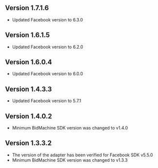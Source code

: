 ## Version 1.7.1.6
* Updated Facebook version to 6.3.0

## Version 1.6.1.5
* Updated Facebook version to 6.2.0

## Version 1.6.0.4
* Updated Facebook version to 6.0.0

## Version 1.4.3.3
* Updated Facebook version to 5.7.1

## Version 1.4.0.2
* Minimum BidMachine SDK version was changed to v1.4.0

## Version 1.3.3.2
* The version of the adapter has been verified for Facebook SDK v5.5.0
* Minimum BidMachine SDK version was changed to v1.3.3